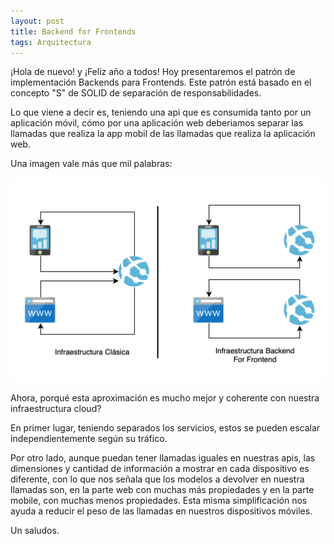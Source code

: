 ```yaml
---
layout: post
title: Backend for Frontends
tags: Arquitectura
---
```


¡Hola de nuevo! y ¡Feliz año a todos! Hoy presentaremos el patrón de implementación Backends para Frontends. Este patrón está basado en el concepto "S" de SOLID de separación de responsabilidades.

Lo que viene a decir es, teniendo una api que es consumida tanto por un aplicación móvil, cómo por una aplicación web deberiamos separar las llamadas que realiza la app mobil de las llamadas que realiza la aplicación web.

Una imagen vale más que mil palabras:

![Backend for Frontend](/img/cloudpatterns/backforfront.png "Backend for Frontend")

Ahora, porqué esta aproximación es mucho mejor y coherente con nuestra infraestructura cloud?

En primer lugar, teniendo separados los servicios, estos se pueden escalar independientemente según su tráfico.

Por otro lado, aunque puedan tener llamadas iguales en nuestras apis, las dimensiones y cantidad de información a mostrar en cada dispositivo es diferente, con lo que nos señala que los modelos a devolver en nuestra llamadas son, en la parte web con muchas más propiedades y en la parte mobile, con muchas menos propiedades. Esta misma simplificación nos ayuda a reducir el peso de las llamadas en nuestros dispositivos móviles.

Un saludos.
